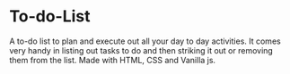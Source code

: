# To-do-List
A to-do list to plan and execute out all your day to day activities. It comes very handy in listing out tasks to do and then striking it out or removing them from the list. Made with HTML, CSS and Vanilla js.
